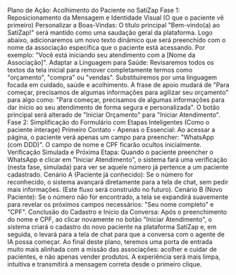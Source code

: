 Plano de Ação: Acolhimento do Paciente no SatiZap
Fase 1: Reposicionamento da Mensagem e Identidade Visual (O que o paciente vê primeiro)
Personalizar a Boas-Vindas:
O título principal "Bem-vindo(a) ao SatiZap!" será mantido como uma saudação geral da plataforma.
Logo abaixo, adicionaremos um novo texto dinâmico que será preenchido com o nome da associação específica que o paciente está acessando. Por exemplo: "Você está iniciando seu atendimento com a [Nome da Associação]".
Adaptar a Linguagem para Saúde:
Revisaremos todos os textos da tela inicial para remover completamente termos como "orçamento", "compra" ou "vendas".
Substituiremos por uma linguagem focada em cuidado, saúde e acolhimento. A frase de apoio mudará de "Para começar, precisamos de algumas informações para agilizar seu orçamento" para algo como: "Para começar, precisamos de algumas informações para dar início ao seu atendimento de forma segura e personalizada".
O botão principal será alterado de "Iniciar Orçamento" para "Iniciar Atendimento".
Fase 2: Simplificação do Formulário com Etapas Inteligentes (Como o paciente interage)
Primeiro Contato - Apenas o Essencial:
Ao acessar a página, o paciente verá apenas um campo para preencher: "WhatsApp (com DDD)". O campo de nome e CPF ficarão ocultos inicialmente.
Verificação Simulada e Próxima Etapa:
Quando o paciente preencher o WhatsApp e clicar em "Iniciar Atendimento", o sistema fará uma verificação (nesta fase, simulada) para ver se aquele número já pertence a um paciente cadastrado.
Cenário A (Paciente já conhecido): Se o número for reconhecido, o sistema avançará diretamente para a tela de chat, sem pedir mais informações. (Este fluxo será construído no futuro).
Cenário B (Novo Paciente): Se o número não for encontrado, a tela se expandirá suavemente para revelar os próximos campos necessários: "Seu nome completo" e "CPF".
Conclusão do Cadastro e Início da Conversa:
Após o preenchimento do nome e CPF, ao clicar novamente no botão "Iniciar Atendimento", o sistema criará o cadastro do novo paciente na plataforma SatiZap e, em seguida, o levará para a tela de chat para que a conversa com o agente de IA possa começar.
Ao final deste plano, teremos uma porta de entrada muito mais alinhada com a missão das associações: acolher e cuidar de pacientes, e não apenas vender produtos. A experiência será mais limpa, intuitiva e transmitirá a mensagem correta desde o primeiro clique.